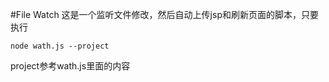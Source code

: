 #File Watch
这是一个监听文件修改，然后自动上传jsp和刷新页面的脚本，只要执行

    node wath.js --project
    
project参考wath.js里面的内容
